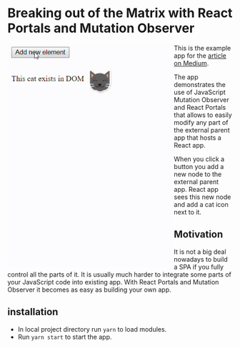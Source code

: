 # Breaking out of the Matrix with React Portals and Mutation Observer

<img align="left" src="video.gif" height="500px">

This is the example app for the [article on Medium](https://medium.com/@viacheslavlushchinskiy/breaking-out-of-the-matrix-with-react-portals-and-mutation-observer-b35b8d977235).

The app demonstrates the use of JavaScript Mutation Observer and React Portals that allows to easily modify any part of
the external parent app that hosts a React app.

When you click a button you add a new node to the external parent app. React app sees this new node and add a cat icon next to it. 

## Motivation
It is not a big deal nowadays to build a SPA if you fully control all the parts of it. It is usually much harder to integrate some parts
of your JavaScript code into existing app. With React Portals and Mutation Observer it becomes as easy as building your own app.

## installation
* In local project directory run `yarn` to load modules.
* Run `yarn start` to start the app.